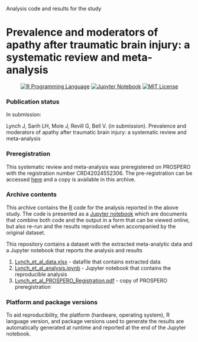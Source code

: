 Analysis code and results for the study

# Prevalence and moderators of apathy after traumatic brain injury: a systematic review and meta-analysis

<p align="center">
	<a href="https://en.wikipedia.org/wiki/R_(programming_language)"><img
		alt="R Programming Language"
		src="https://img.shields.io/badge/Language-R-%232268BB.svg"></a>
	<a href="https://en.wikipedia.org/wiki/Project_Jupyter#Jupyter_Notebook"><img
		alt="Jupyter Notebook"
		src="https://img.shields.io/badge/Jupyter-Notebook-68B7EB"></a>
	<a href="https://opensource.org/licenses/MIT"><img
		alt="MIT License"
		src="https://img.shields.io/badge/license-MIT-blue.svg"></a>
</p>

### Publication status
In submission:

Lynch J, Sarih LH, Mole J, Revill G, Bell V. (in submission). Prevalence and moderators of apathy after traumatic brain injury: a systematic review and meta-analysis

### Preregistration
This systematic review and meta-analysis was preregistered on PROSPERO with the registration number CRD42024552306. The pre-registration can be accessed [here](https://www.crd.york.ac.uk/PROSPERO/view/CRD42024552306) and a copy is available in this archive.

### Archive contents
This archive contains the [R](https://en.wikipedia.org/wiki/R_(programming_language)) code for the analysis reported in the above study. The code is presented as a [Jupyter notebook](https://jupyter-notebook-beginner-guide.readthedocs.io/en/latest/what_is_jupyter.html) which are documents that combine both code and the output in a form that can be viewed online, but also re-run and the results reproduced when accompanied by the original dataset.

This repository contains a dataset with the extracted meta-analytic data and a Jupyter notebook that reports the analysis and results

1.  [Lynch_et_al_data.xlsx](https://github.com/lynchjess/Apathy-TBI-meta/raw/refs/heads/main/Lynch_et_al_data.xlsx) - datafile that contains extracted data
2.  [Lynch_et_al_analysis.ipynb](https://github.com/lynchjess/Apathy-TBI-meta/blob/main/Lynch_et_al_analysis.ipynb) - Jupyter notebook that contains the reproducible analysis
3.  [Lynch_et_al_PROSPERO_Registration.pdf](https://github.com/lynchjess/Apathy-TBI-meta/blob/main/Lynch_et_al_PROSPERO_Registration.pdf) - copy of PROSPERO preregistration

### Platform and package versions

To aid reproducibility, the platform (hardware, operating system), R language version, and package versions used to generate the results are automatically generated at runtime and reported at the end of the Jupyter notebook.
